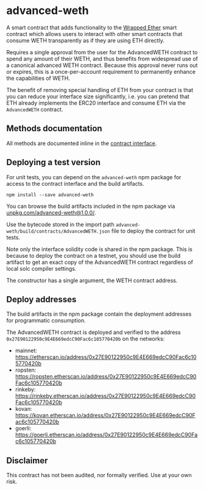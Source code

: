 # advanced-weth

A smart contract that adds functionality to the
[Wrapped Ether](https://github.com/gnosis/canonical-weth) 
smart contract which allows users to interact with other smart
contracts that consume WETH transparently as if they are using ETH directly.

Requires a single approval from the user for the AdvancedWETH contract
to spend any amount of their WETH, and thus benefits from widespread use of a
canonical advanced WETH contract. Because this approval never runs out or expires,
this is a once-per-account requirement to permanently enhance the capabilities of WETH.

The benefit of removing special handling of ETH from your contract is that
you can reduce your interface size significantly, i.e. you can pretend that ETH
already implements the ERC20 interface and consume ETH via the `AdvancedWETH` contract.

## Methods documentation

All methods are documented inline in the 
[contract interface](contracts/interfaces/IAdvancedWETH.sol).

## Deploying a test version

For unit tests, you can depend on the `advanced-weth` npm package 
for access to the contract interface and the build artifacts.

```shell script
npm install --save advanced-weth
```

You can browse the build artifacts included in the npm package
via [unpkg.com/advanced-weth@1.0.0/](https://unpkg.com/browse/advanced-weth@1.0.0/).

Use the bytecode stored in the import path
`advanced-weth/build/contracts/AdvancedWETH.json`
file to deploy the contract for unit tests.

Note only the interface solidity code is shared in the npm package.
This is because to deploy the contract on a testnet, you should use
the build artifact to get an exact copy of the AdvancedWETH contract
regardless of local solc compiler settings.

The constructor has a single argument, the WETH contract address.

## Deploy addresses

The build artifacts in the npm package contain the deployment addresses for programmatic consumption.

The AdvancedWETH contract is deployed and verified to the address `0x27E90122950c9E4E669edcC90Fac6c105770420b` 
on the networks:

- mainnet: https://etherscan.io/address/0x27E90122950c9E4E669edcC90Fac6c105770420b
- ropsten: https://ropsten.etherscan.io/address/0x27E90122950c9E4E669edcC90Fac6c105770420b
- rinkeby: https://rinkeby.etherscan.io/address/0x27E90122950c9E4E669edcC90Fac6c105770420b
- kovan: https://kovan.etherscan.io/address/0x27E90122950c9E4E669edcC90Fac6c105770420b
- goerli: https://goerli.etherscan.io/address/0x27E90122950c9E4E669edcC90Fac6c105770420b

## Disclaimer

This contract has not been audited, nor formally verified. Use at your own risk.